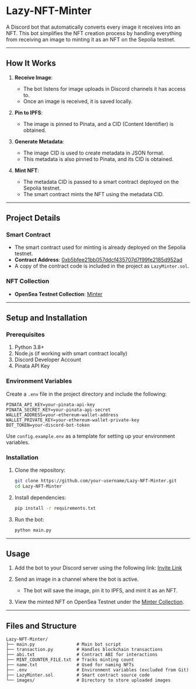 # Lazy-NFT-Minter

A Discord bot that automatically converts every image it receives into an NFT. This bot simplifies the NFT creation process by handling everything from receiving an image to minting it as an NFT on the Sepolia testnet.

---

## **How It Works**

1. **Receive Image**:

   - The bot listens for image uploads in Discord channels it has access to.
   - Once an image is received, it is saved locally.

2. **Pin to IPFS**:

   - The image is pinned to Pinata, and a CID (Content Identifier) is obtained.

3. **Generate Metadata**:

   - The image CID is used to create metadata in JSON format.
   - This metadata is also pinned to Pinata, and its CID is obtained.

4. **Mint NFT**:

   - The metadata CID is passed to a smart contract deployed on the Sepolia testnet.
   - The smart contract mints the NFT using the metadata CID.

---

## **Project Details**

### **Smart Contract**

- The smart contract used for minting is already deployed on the Sepolia testnet.
- **Contract Address**: [0xb5bfee21bb057ddcf435707d7f99fe2185d952ad](https://sepolia.etherscan.io/address/0xb5bfee21bb057ddcf435707d7f99fe2185d952ad)
- A copy of the contract code is included in the project as `LazyMinter.sol`.

### **NFT Collection**

- **OpenSea Testnet Collection**: [Minter](https://testnets.opensea.io/collection/minter-33)

---

## **Setup and Installation**

### **Prerequisites**

1. Python 3.8+
2. Node.js (if working with smart contract locally)
3. Discord Developer Account
4. Pinata API Key

### **Environment Variables**

Create a `.env` file in the project directory and include the following:

```env
PINATA_API_KEY=your-pinata-api-key
PINATA_SECRET_KEY=your-pinata-api-secret
WALLET_ADDRESS=your-ethereum-wallet-address
WALLET_PRIVATE_KEY=your-ethereum-wallet-private-key
BOT_TOKEN=your-discord-bot-token
```

Use `config.example.env` as a template for setting up your environment variables.

### **Installation**

1. Clone the repository:

   ```bash
   git clone https://github.com/your-username/Lazy-NFT-Minter.git
   cd Lazy-NFT-Minter
   ```

2. Install dependencies:

   ```bash
   pip install -r requirements.txt
   ```

3. Run the bot:

   ```bash
   python main.py
   ```

---

## **Usage**

1. Add the bot to your Discord server using the following link:
   [Invite Link](https://discord.com/oauth2/authorize?client_id=1324682806718107721)

2. Send an image in a channel where the bot is active.

   - The bot will save the image, pin it to IPFS, and mint it as an NFT.

3. View the minted NFT on OpenSea Testnet under the [Minter Collection](https://testnets.opensea.io/collection/minter-33).

---

## **Files and Structure**

```
Lazy-NFT-Minter/
├── main.py                # Main bot script
├── transaction.py         # Handles blockchain transactions
├── abi.txt                # Contract ABI for interactions
├── MINT_COUNTER_FILE.txt  # Tracks minting count
├── name.txt               # Used for naming NFTs
├── .env                   # Environment variables (excluded from Git)
├── LazyMinter.sol         # Smart contract source code
└── images/                # Directory to store uploaded images
```
